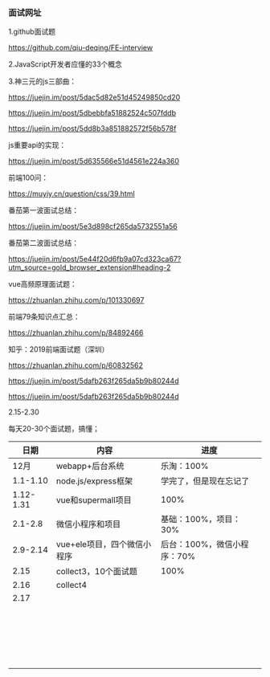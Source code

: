 ### 面试网址

1.github面试题

https://github.com/qiu-deqing/FE-interview

2.JavaScript开发者应懂的33个概念

3.神三元的js三部曲：

https://juejin.im/post/5dac5d82e51d45249850cd20

https://juejin.im/post/5dbebbfa51882524c507fddb

https://juejin.im/post/5dd8b3a851882572f56b578f

js重要api的实现：

https://juejin.im/post/5d635566e51d4561e224a360

前端100问：

https://muyiy.cn/question/css/39.html

番茄第一波面试总结：

https://juejin.im/post/5e3d898cf265da5732551a56

番茄第二波面试总结：

https://juejin.im/post/5e44f20d6fb9a07cd323ca67?utm_source=gold_browser_extension#heading-2

vue高频原理面试题：

https://zhuanlan.zhihu.com/p/101330697

前端79条知识点汇总：

https://zhuanlan.zhihu.com/p/84892466

知乎：2019前端面试题（深圳）

https://zhuanlan.zhihu.com/p/60832562

https://juejin.im/post/5dafb263f265da5b9b80244d

https://juejin.im/post/5dafb263f265da5b9b80244d



2.15-2.30

每天20-30个面试题，搞懂；



| 日期      | 内容                        | 进度                        |
| --------- | --------------------------- | --------------------------- |
| 12月      | webapp+后台系统             | 乐淘：100%                  |
| 1.1-1.10  | node.js/express框架         | 学完了，但是现在忘记了      |
| 1.12-1.31 | vue和supermall项目          | 100%                        |
| 2.1-2.8   | 微信小程序和项目            | 基础：100%，项目：30%       |
| 2.9-2.14  | vue+ele项目，四个微信小程序 | 后台：100%，微信小程序：70% |
| 2.15      | collect3，10个面试题        | 100%                        |
| 2.16      | collect4                    |                             |
| 2.17      |                             |                             |
|           |                             |                             |
|           |                             |                             |
|           |                             |                             |
|           |                             |                             |
|           |                             |                             |
|           |                             |                             |
|           |                             |                             |
|           |                             |                             |
|           |                             |                             |
|           |                             |                             |
|           |                             |                             |
|           |                             |                             |
|           |                             |                             |
|           |                             |                             |
|           |                             |                             |
|           |                             |                             |
|           |                             |                             |
|           |                             |                             |
|           |                             |                             |
|           |                             |                             |
|           |                             |                             |



